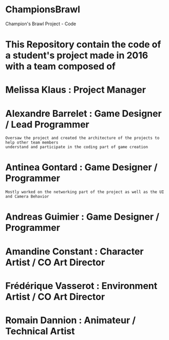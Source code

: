# ChampionsBrawl
 Champion's Brawl Project - Code

# This Repository contain the code of a student's project made in 2016 with a team composed of

# Melissa Klaus : Project Manager

# Alexandre Barrelet : Game Designer / Lead Programmer
	Oversaw the project and created the architecture of the projects to help other team members 
	understand and participate in the coding part of game creation
	
# Antinea Gontard : Game Designer / Programmer
	Mostly worked on the networking part of the project as well as the UI and Camera Behavior
	
# Andreas Guimier : Game Designer / Programmer

# Amandine Constant : Character Artist / CO Art Director

# Frédérique Vasserot : Environment Artist / CO Art Director

# Romain Dannion : Animateur / Technical Artist

